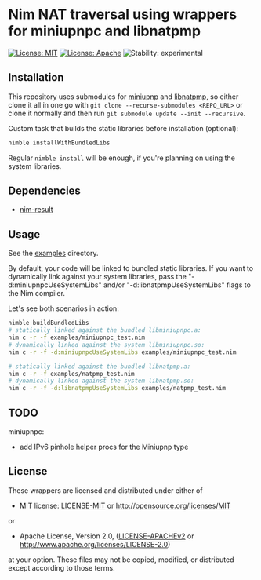 # Nim NAT traversal using wrappers for miniupnpc and libnatpmp

[![License: MIT](https://img.shields.io/badge/License-MIT-blue.svg)](https://opensource.org/licenses/MIT)
[![License: Apache](https://img.shields.io/badge/License-Apache%202.0-blue.svg)](https://opensource.org/licenses/Apache-2.0)
![Stability: experimental](https://img.shields.io/badge/stability-experimental-orange.svg)

## Installation

This repository uses submodules for
[miniupnp](https://github.com/miniupnp/miniupnp) and
[libnatpmp](https://github.com/miniupnp/libnatpmp), so either clone it all in
one go with `git clone --recurse-submodules <REPO_URL>` or clone it normally
and then run `git submodule update --init --recursive`.

Custom task that builds the static libraries before installation (optional):

```bash
nimble installWithBundledLibs
```

Regular `nimble install` will be enough, if you're planning on using the system libraries.

## Dependencies

- [nim-result](https://github.com/arnetheduck/nim-result)

## Usage

See the [examples](examples) directory.

By default, your code will be linked to bundled static libraries. If you want to dynamically link against your system libraries,
pass the "-d:miniupnpcUseSystemLibs" and/or "-d:libnatpmpUseSystemLibs" flags to the Nim compiler.

Let's see both scenarios in action:

```bash
nimble buildBundledLibs
# statically linked against the bundled libminiupnpc.a:
nim c -r -f examples/miniupnpc_test.nim
# dynamically linked against the system libminiupnpc.so:
nim c -r -f -d:miniupnpcUseSystemLibs examples/miniupnpc_test.nim

# statically linked against the bundled libnatpmp.a:
nim c -r -f examples/natpmp_test.nim
# dynamically linked against the system libnatpmp.so:
nim c -r -f -d:libnatpmpUseSystemLibs examples/natpmp_test.nim
```

## TODO

miniupnpc:

- add IPv6 pinhole helper procs for the Miniupnp type

## License

These wrappers are licensed and distributed under either of

* MIT license: [LICENSE-MIT](LICENSE-MIT) or http://opensource.org/licenses/MIT

or

* Apache License, Version 2.0, ([LICENSE-APACHEv2](LICENSE-APACHEv2) or http://www.apache.org/licenses/LICENSE-2.0)

at your option. These files may not be copied, modified, or distributed except according to those terms.

